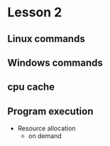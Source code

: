 # Lesson 2

## Linux commands

## Windows commands

## cpu cache

## Program execution
 - Resource allocation
   - on demand
